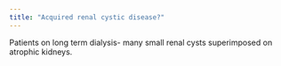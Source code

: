 ```yaml
---
title: "Acquired renal cystic disease?"
---
```

Patients on long term dialysis- many small renal cysts superimposed on atrophic kidneys.

